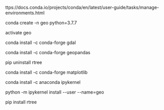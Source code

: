 ttps://docs.conda.io/projects/conda/en/latest/user-guide/tasks/manage-environments.html

conda create -n geo python=3.7.7

activate geo

conda install -c conda-forge gdal

conda install -c conda-forge geopandas

pip uninstall rtree

conda install -c conda-forge matplotlib

conda install -c anaconda ipykernel

python -m ipykernel install --user --name=geo

pip install rtree
